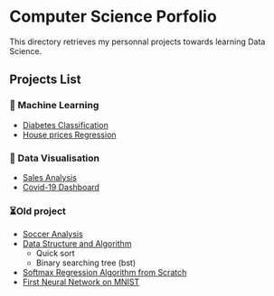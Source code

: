 # Computer Science Porfolio
This directory retrieves my personnal projects towards learning Data Science.
## Projects List

### 🧠 Machine Learning
 - [Diabetes Classification](https://github.com/axelearning/CS_portfolio/tree/master/machine_learning/diabetes_classification)
 - [House prices Regression](https://github.com/axelearning/CS_portfolio/tree/master/machine_learning/house_prices_regression)

### 🔬 Data Visualisation
 - [Sales Analysis](https://github.com/axelearning/CS_portfolio/tree/master/data_visualisation/sale_analysis)
 - [Covid-19 Dashboard](https://github.com/axelearning/CS_portfolio/tree/master/data_visualisation/covid_19)
  
### ⏳Old project
 - [Soccer Analysis](https://github.com/axelearning/CS_portfolio/tree/master/old_project/soccer_analysis)
 - [Data Structure and Algorithm](https://github.com/axelearning/CS_portfolio/tree/master/old_project/data_structure)
 	  - Quick sort
  	  - Binary searching tree (bst)
 - [Softmax Regression Algorithm from Scratch](https://github.com/axelearning/CS_portfolio/tree/master/old_project/softmax_regression_from_scratch)
 - [First Neural Network on MNIST](https://github.com/axelearning/CS_portfolio/tree/master/old_project/mlp_on_mnist)

